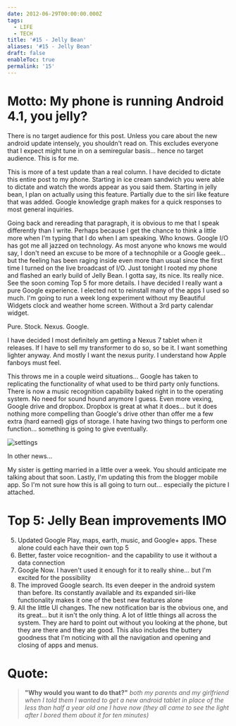 ```yaml
---
date: 2012-06-29T00:00:00.000Z
tags:
  - LIFE
  - TECH
title: '#15 - Jelly Bean'
aliases: '#15 - Jelly Bean'
draft: false
enableToc: true
permalink: '15'
---
```


# Motto: My phone is running Android 4.1, you jelly?

There is no target audience for this post. Unless you care about the new android update intensely, you shouldn't read on. This excludes everyone that I expect might tune in on a semiregular basis... hence no target audience. This is for me.

This is more of a test update than a real column. I have decided to dictate this entire post to my phone. Starting in ice cream sandwich you were able to dictate and watch the words appear as you said them. Starting in jelly bean, I plan on actually using this feature. Partially due to the siri like feature that was added. Google knowledge graph makes for a quick responses to most general inquiries.

Going back and rereading that paragraph, it is obvious to me that I speak differently than I write. Perhaps because I get the chance to think a little more when I'm typing that I do when I am speaking. Who knows.
Google I/O has got me all jazzed on technology. As most anyone who knows me would say, I don't need an excuse to be more of a technophile or a Google geek... but the feeling has been raging inside even more than usual since the first time I turned on the live broadcast of I/O. Just tonight I rooted my phone and flashed an early build of Jelly Bean. I gotta say, its nice. Its really nice. See the soon coming Top 5 for more details. I have decided I really want a pure Google experience. I elected not to reinstall many of the apps I used so much. I'm going to run a week long experiment without my Beautiful Widgets clock and weather home screen. Without a 3rd party calendar widget.

Pure.
Stock.
Nexus.
Google.

I have decided I most definitely am getting a Nexus 7 tablet when it releases. If I have to sell my transformer to do so, so be it. I want something lighter anyway. And mostly I want the nexus purity. I understand how Apple fanboys must feel.

This throws me in a couple weird situations... Google has taken to replicating the functionality of what used to be third party only functions. There is now a music recognition capability baked right in to the operating system. No need for sound hound anymore I guess. Even more vexing, Google drive and dropbox. Dropbox is great at what it does... but it does nothing more compelling than Google's drive other than offer me a few extra (hard earned) gigs of storage. I hate having two things to perform one function... something is going to give eventually.

![settings](assets/15-1.png)

In other news...

My sister is getting married in a little over a week. You should anticipate me talking about that soon.
Lastly, I'm updating this from the blogger mobile app. So I'm not sure how this is all going to turn out... especially the picture I attached.

# Top 5: Jelly Bean improvements IMO
5. Updated Google Play, maps, earth, music, and Google+ apps. These alone could each have their own top 5
4. Better, faster voice recognition- and the capability to use it without a data connection
3. Google Now. I haven't used it enough for it to really shine... but I'm excited for the possibility
2. The improved Google search. Its even deeper in the android system than before. Its constantly available and its expanded siri-like functionality makes it one of the best new features alone
1. All the little UI changes. The new notification bar is the obvious one, and its great... but it isn't the only thing. A lot of little things all across the system. They are hard to point out without you looking at the phone, but they are there and they ate good. This also includes the buttery goodness that I'm noticing with all the navigation and opening and closing of apps and menus.

# Quote:
> **"Why would you want to do that?"** <cite> both my parents and my girlfriend when I told them I wanted to get a new android tablet in place of the less than half a year old one I have now (they all came to see the light after I bored them about it for ten minutes) </cite>
